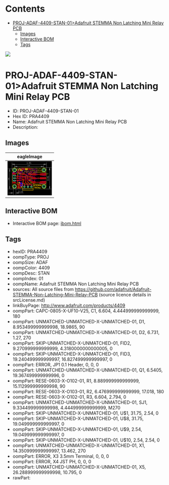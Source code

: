 



Contents
========

* [PROJ-ADAF-4409-STAN-01>Adafruit STEMMA Non Latching Mini Relay PCB](#proj-adaf-4409-stan-01adafruit-stemma-non-latching-mini-relay-pcb)
	* [Images](#images)
	* [Interactive BOM](#interactive-bom)
	* [Tags](#tags)
  
![][im]
# PROJ-ADAF-4409-STAN-01>Adafruit STEMMA Non Latching Mini Relay PCB

- ID: PROJ-ADAF-4409-STAN-01
- Hex ID: PRA4409
- Name: Adafruit STEMMA Non Latching Mini Relay PCB
- Description: 

## Images
  
  

|eagleImage|
| :---: |
|[![eagleImage](eagleImage_140.png)](eagleImage_600.png)|

## Interactive BOM

- Interactive BOM page: [ibom.html](kicad/bom/ibom.html)

## Tags

- hexID: PRA4409
- oompType: PROJ
- oompSize: ADAF
- oompColor: 4409
- oompDesc: STAN
- oompIndex: 01
- oompName: Adafruit STEMMA Non Latching Mini Relay PCB
- sources: All source files from https://github.com/adafruit/Adafruit-STEMMA-Non-Latching-Mini-Relay-PCB (source licence details in srcLicense.md)
- linkBuyPage: http://www.adafruit.com/products/4409
- oompPart: CAPC-0805-X-UF10-V25, C1, 6.604, 4.444999999999999, 180
- oompPart: UNMATCHED-UNMATCHED-X-UNMATCHED-01, D1, 8.953499999999998, 18.9865, 90
- oompPart: UNMATCHED-UNMATCHED-X-UNMATCHED-01, D2, 6.731, 1.27, 270
- oompPart: SKIP-UNMATCHED-X-UNMATCHED-01, FID2, 9.270999999999999, 4.3180000000000005, 0
- oompPart: SKIP-UNMATCHED-X-UNMATCHED-01, FID3, 19.240499999999997, 16.827499999999997, 0
- oompPart: ERROR, JP1 0.1 Header, 0, 0, 0
- oompPart: UNMATCHED-UNMATCHED-X-UNMATCHED-01, Q1, 6.5405, 19.367499999999996, 0
- oompPart: RESE-0603-X-O102-01, R1, 8.889999999999999, 15.112999999999998, 90
- oompPart: RESE-0603-X-O103-01, R2, 6.476999999999999, 17.018, 180
- oompPart: RESE-0603-X-O102-01, R3, 6.604, 2.794, 0
- oompPart: UNMATCHED-UNMATCHED-X-UNMATCHED-01, SJ1, 9.334499999999998, 4.444999999999999, M270
- oompPart: SKIP-UNMATCHED-X-UNMATCHED-01, U$1, 31.75, 2.54, 0
- oompPart: SKIP-UNMATCHED-X-UNMATCHED-01, U$8, 31.75, 19.049999999999997, 0
- oompPart: SKIP-UNMATCHED-X-UNMATCHED-01, U$9, 2.54, 19.049999999999997, 0
- oompPart: SKIP-UNMATCHED-X-UNMATCHED-01, U$10, 2.54, 2.54, 0
- oompPart: UNMATCHED-UNMATCHED-X-UNMATCHED-01, X1, 14.350999999999997, 13.462, 270
- oompPart: ERROR, X3 3.5mm Terminal, 0, 0, 0
- oompPart: ERROR, X4 JST PH, 0, 0, 0
- oompPart: UNMATCHED-UNMATCHED-X-UNMATCHED-01, X5, 26.288999999999998, 10.795, 0
- rawPart: 



[im]: eagleImage_450.png
